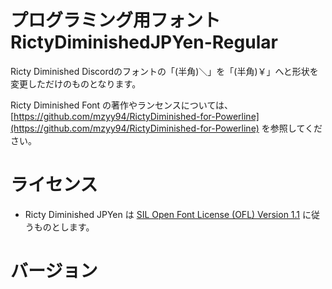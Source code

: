# プログラミング用フォント RictyDiminishedJPYen-Regular

Ricty Diminished Discordのフォントの「(半角)＼」を「(半角)￥」へと形状を変更しただけのものとなります。

Ricty Diminished Font の著作やランセンスについては、  
[https://github.com/mzyy94/RictyDiminished-for-Powerline](https://github.com/mzyy94/RictyDiminished-for-Powerline) を参照してください。

# ライセンス

* Ricty Diminished JPYen は [SIL Open Font License (OFL) Version 1.1](http://scripts.sil.org/ofl) に従うものとします。

# バージョン
